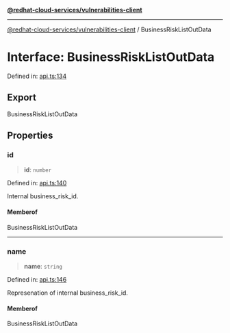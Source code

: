 [**@redhat-cloud-services/vulnerabilities-client**](../README.md)

***

[@redhat-cloud-services/vulnerabilities-client](../globals.md) / BusinessRiskListOutData

# Interface: BusinessRiskListOutData

Defined in: [api.ts:134](https://github.com/charlesmulder/javascript-clients/blob/main/packages/vulnerabilities/git-api/api.ts#L134)

## Export

BusinessRiskListOutData

## Properties

### id

> **id**: `number`

Defined in: [api.ts:140](https://github.com/charlesmulder/javascript-clients/blob/main/packages/vulnerabilities/git-api/api.ts#L140)

Internal business_risk_id.

#### Memberof

BusinessRiskListOutData

***

### name

> **name**: `string`

Defined in: [api.ts:146](https://github.com/charlesmulder/javascript-clients/blob/main/packages/vulnerabilities/git-api/api.ts#L146)

Represenation of internal business_risk_id.

#### Memberof

BusinessRiskListOutData
